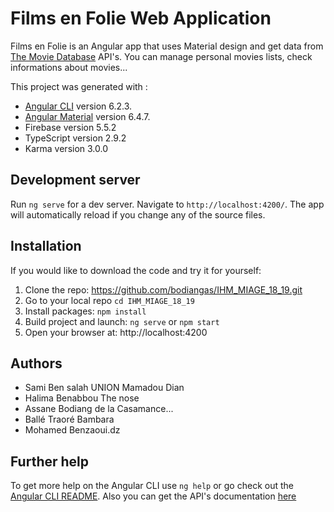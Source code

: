 # Films en Folie Web Application

Films en Folie is an Angular app that uses Material design and get data from [The Movie Database](https://www.themoviedb.org/) API's.
You can manage personal movies lists, check informations about movies... 

This project was generated with :
- [Angular CLI](https://github.com/angular/angular-cli) version 6.2.3.
- [Angular Material](https://material.angular.io/) version 6.4.7.
- Firebase version 5.5.2
- TypeScript version 2.9.2
- Karma version 3.0.0

## Development server

Run `ng serve` for a dev server. Navigate to `http://localhost:4200/`. The app will automatically reload if you change any of the source files.

## Installation 
If you would like to download the code and try it for yourself:

1. Clone the repo: https://github.com/bodiangas/IHM_MIAGE_18_19.git
2. Go to your local repo ` cd IHM_MIAGE_18_19 `
3. Install packages: ` npm install `
4. Build project and launch: ` ng serve ` or ` npm start `
5. Open your browser at: http://localhost:4200

## Authors

- Sami Ben salah UNION Mamadou Dian
- Halima Benabbou The nose
- Assane Bodiang de la Casamance...
- Ballé Traoré Bambara
- Mohamed Benzaoui.dz

## Further help

To get more help on the Angular CLI use `ng help` or go check out the [Angular CLI README](https://github.com/angular/angular-cli/blob/master/README.md).
Also you can get the API's documentation [here](https://developers.themoviedb.org/3)


